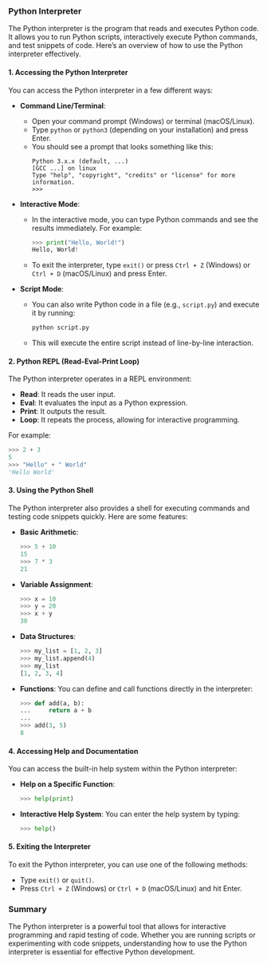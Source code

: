 ### Python Interpreter

The Python interpreter is the program that reads and executes Python code. It allows you to run Python scripts, interactively execute Python commands, and test snippets of code. Here’s an overview of how to use the Python interpreter effectively.

#### 1. Accessing the Python Interpreter

You can access the Python interpreter in a few different ways:

- **Command Line/Terminal**:

  - Open your command prompt (Windows) or terminal (macOS/Linux).
  - Type `python` or `python3` (depending on your installation) and press Enter.
  - You should see a prompt that looks something like this:
    ```
    Python 3.x.x (default, ...) 
    [GCC ...] on linux
    Type "help", "copyright", "credits" or "license" for more information.
    >>>
    ```
- **Interactive Mode**:

  - In the interactive mode, you can type Python commands and see the results immediately. For example:
    ```python
    >>> print("Hello, World!")
    Hello, World!
    ```
  - To exit the interpreter, type `exit()` or press `Ctrl + Z` (Windows) or `Ctrl + D` (macOS/Linux) and press Enter.
- **Script Mode**:

  - You can also write Python code in a file (e.g., `script.py`) and execute it by running:
    ```bash
    python script.py
    ```
  - This will execute the entire script instead of line-by-line interaction.

#### 2. Python REPL (Read-Eval-Print Loop)

The Python interpreter operates in a REPL environment:

- **Read**: It reads the user input.
- **Eval**: It evaluates the input as a Python expression.
- **Print**: It outputs the result.
- **Loop**: It repeats the process, allowing for interactive programming.

For example:

```python
>>> 2 + 3
5
>>> "Hello" + " World"
'Hello World'
```

#### 3. Using the Python Shell

The Python interpreter also provides a shell for executing commands and testing code snippets quickly. Here are some features:

- **Basic Arithmetic**:

  ```python
  >>> 5 + 10
  15
  >>> 7 * 3
  21
  ```
- **Variable Assignment**:

  ```python
  >>> x = 10
  >>> y = 20
  >>> x + y
  30
  ```
- **Data Structures**:

  ```python
  >>> my_list = [1, 2, 3]
  >>> my_list.append(4)
  >>> my_list
  [1, 2, 3, 4]
  ```
- **Functions**:
  You can define and call functions directly in the interpreter:

  ```python
  >>> def add(a, b):
  ...     return a + b
  ...
  >>> add(3, 5)
  8
  ```

#### 4. Accessing Help and Documentation

You can access the built-in help system within the Python interpreter:

- **Help on a Specific Function**:
  ```python
  >>> help(print)
  ```
- **Interactive Help System**:
  You can enter the help system by typing:
  ```python
  >>> help()
  ```

#### 5. Exiting the Interpreter

To exit the Python interpreter, you can use one of the following methods:

- Type `exit()` or `quit()`.
- Press `Ctrl + Z` (Windows) or `Ctrl + D` (macOS/Linux) and hit Enter.

### Summary

The Python interpreter is a powerful tool that allows for interactive programming and rapid testing of code. Whether you are running scripts or experimenting with code snippets, understanding how to use the Python interpreter is essential for effective Python development.
